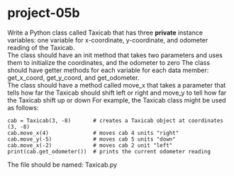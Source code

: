 # project-05b


Write a Python class called Taxicab that has three **private** instance variables: 
one variable for x-coordinate, y-coordinate, 
and odometer reading of the Taxicab.  
The class should have an init method that takes two parameters and uses them to initialize the coordinates, and  the  odometer to  zero 
The class should have getter methods for each variable for each data member: get_x_coord, get_y_coord, and get_odometer.  
The class should have a method called move_x that takes a parameter that tells how far the Taxicab should shift left or right and move_y to tell how  far the  Taxicab shift up or down
For example, the Taxicab class might be used as follows:
```
cab = Taxicab(3, -8)       # creates a Taxicab object at coordinates (3, -8)
cab.move_x(4)              # moves cab 4 units "right"
cab.move_y(-5)             # moves cab 5 units "down"
cab.move_x(-2)             # moves cab 2 unit "left"
print(cab.get_odometer())  # prints the current odometer reading
```

The file should be named: Taxicab.py